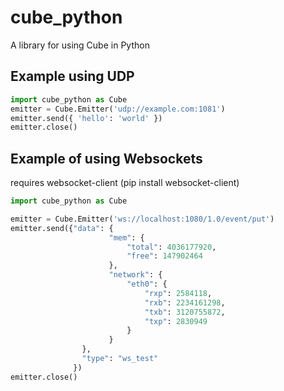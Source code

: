 cube_python
===========

A library for using Cube in Python


Example using UDP
-----------------

```python
import cube_python as Cube
emitter = Cube.Emitter('udp://example.com:1081')
emitter.send({ 'hello': 'world' })
emitter.close()
```

Example of using Websockets
---------------------------
requires websocket-client (pip install websocket-client)

```python
import cube_python as Cube

emitter = Cube.Emitter('ws://localhost:1080/1.0/event/put')
emitter.send({"data": {
                      "mem": {
                          "total": 4036177920,
                          "free": 147902464
                      },
                      "network": {
                          "eth0": {
                              "rxp": 2584118,
                              "rxb": 2234161298,
                              "txb": 3120755872,
                              "txp": 2830949
                          }
                      }
                },
                "type": "ws_test"
              })
emitter.close()
```
